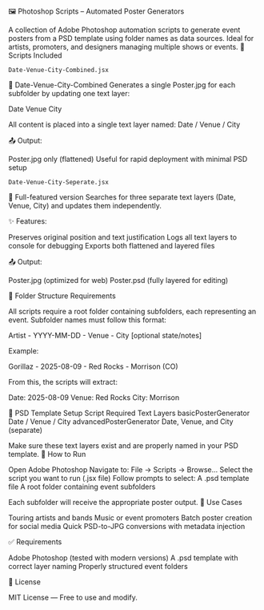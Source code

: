 

🖼️ Photoshop Scripts – Automated Poster Generators

A collection of Adobe Photoshop automation scripts to generate event posters from a PSD template using folder names as data sources. Ideal for artists, promoters, and designers managing multiple shows or events.
📂 Scripts Included

    Date-Venue-City-Combined.jsx

🔹 Date-Venue-City-Combined
Generates a single Poster.jpg for each subfolder by updating one text layer:

Date
Venue
City

All content is placed into a single text layer named:
Date / Venue / City

📤 Output:

Poster.jpg only (flattened)
Useful for rapid deployment with minimal PSD setup

    Date-Venue-City-Seperate.jsx

🔹 Full-featured version
Searches for three separate text layers (Date, Venue, City) and updates them independently.

✨ Features:

Preserves original position and text justification
Logs all text layers to console for debugging
Exports both flattened and layered files

📤 Output:

Poster.jpg (optimized for web)
Poster.psd (fully layered for editing)

🧠 Folder Structure Requirements

All scripts require a root folder containing subfolders, each representing an event.
Subfolder names must follow this format:

Artist - YYYY-MM-DD - Venue - City [optional state/notes]

Example:

Gorillaz - 2025-08-09 - Red Rocks - Morrison (CO)

From this, the scripts will extract:

Date: 2025-08-09
Venue: Red Rocks
City: Morrison

📝 PSD Template Setup
Script Required Text Layers
basicPosterGenerator Date / Venue / City
advancedPosterGenerator Date, Venue, and City (separate)

Make sure these text layers exist and are properly named in your PSD template.
🚀 How to Run

Open Adobe Photoshop
Navigate to:
File → Scripts → Browse...
Select the script you want to run (.jsx file)
Follow prompts to select:
    A .psd template file
    A root folder containing event subfolders

Each subfolder will receive the appropriate poster output.
💼 Use Cases

Touring artists and bands
Music or event promoters
Batch poster creation for social media
Quick PSD-to-JPG conversions with metadata injection

✅ Requirements

Adobe Photoshop (tested with modern versions)
A .psd template with correct layer naming
Properly structured event folders

📄 License

MIT License — Free to use and modify.
